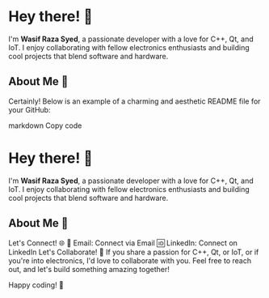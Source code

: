 # Hey there! 👋

I'm **Wasif Raza Syed**, a passionate developer with a love for C++, Qt, and IoT. I enjoy collaborating with fellow electronics enthusiasts and building cool projects that blend software and hardware.

## About Me 🚀


Certainly! Below is an example of a charming and aesthetic README file for your GitHub:

markdown
Copy code
# Hey there! 👋

I'm **Wasif Raza Syed**, a passionate developer with a love for C++, Qt, and IoT. I enjoy collaborating with fellow electronics enthusiasts and building cool projects that blend software and hardware.

## About Me 🚀

Let's Connect! 🌐
📧 Email: Connect via Email
🆔 LinkedIn: Connect on LinkedIn
Let's Collaborate! 🤝
If you share a passion for C++, Qt, or IoT, or if you're into electronics, I'd love to collaborate with you. Feel free to reach out, and let's build something amazing together!

Happy coding! 🚀

